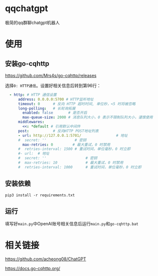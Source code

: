 # qqchatgpt
极简的qq群聊chatgpt机器人

# 使用

## 安装go-cqhttp

https://github.com/Mrs4s/go-cqhttp/releases

选择`0: HTTP通信`。设置好相关信息后转到第96行：

```yaml
  - http: # HTTP 通信设置
      address: 0.0.0.0:5700 # HTTP监听地址
      timeout: 0      # 反向 HTTP 超时时间, 单位秒，<5 时将被忽略
      long-polling:   # 长轮询拓展
        enabled: false       # 是否开启
        max-queue-size: 2000 # 消息队列大小，0 表示不限制队列大小，谨慎使用
      middlewares:
        <<: *default # 引用默认中间件
      post:           # 反向HTTP POST地址列表
      - url: http://127.0.0.1:5701/                # 地址
      #  secret: ''             # 密钥
        max-retries: 0         # 最大重试，0 时禁用
      #  retries-interval: 1500 # 重试时间，单位毫秒，0 时立即
      #- url:  # 地址
      #  secret: ''                  # 密钥
      #  max-retries: 10             # 最大重试，0 时禁用
      #  retries-interval: 1000      # 重试时间，单位毫秒，0 时立即
```

## 安装依赖

`pip3 install -r requirements.txt`

## 运行

填写好`main.py`中OpenAI账号相关信息后运行`main.py`和`go-cqhttp.bat`

# 相关链接

https://github.com/acheong08/ChatGPT

https://docs.go-cqhttp.org/
